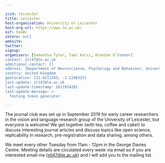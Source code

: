 ```yaml
---

jcid: leicester
title: Leicester
host-organisation: University of Leicester
host-org-url: https://www.le.ac.uk/
osf: he48c
zotero: null
website: 
twitter: 
signup: 
organisers: [Samantha Tyler, Tami Kalsi, Brendan O'Connor]
contact: slt47@le.ac.uk
additional-contact: []
address: [Department of Neuroscience, Psychology and Behaviour, University of Leicester, University Road, LE1 7RH, Leicester]]
country: United Kingdom
geolocation: [52.6211393, -1.1246325]
last-update: slt47@le.ac.uk
last-update-timestamp: 1611914281
last-update-message: >-
  Testing token generator.

---
```


The journal club was set up in September 2019 for early career researchers in the vision and language research group of the University of Leicester, but everyone is welcome!  We get together (with tea, coffee and cake!) to discuss interesting journal articles and discuss topics like open science, replicability in research, pre-registration and data sharing, among others. 

We meet every other Tuesday from 11am - 12pm in the George Davies Centre. Meeting details are circulated every week via email so if you are interested email me ([slt47@le.ac.uk](mailto:slt47@le.ac.uk)) and I will add you to the mailing list.
